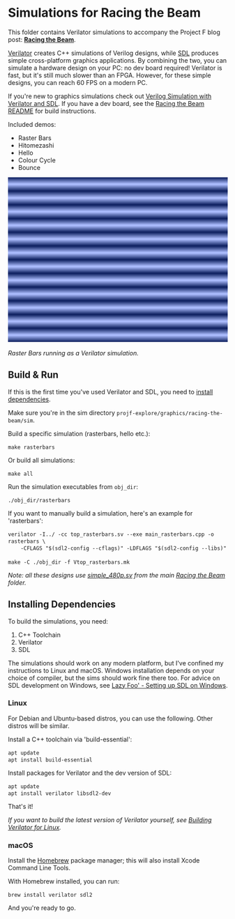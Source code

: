 # Simulations for Racing the Beam

This folder contains Verilator simulations to accompany the Project F blog post: **[Racing the Beam](https://projectf.io/posts/racing-the-beam/)**.

[Verilator](https://www.veripool.org/verilator/) creates C++ simulations of Verilog designs, while [SDL](https://www.libsdl.org) produces simple cross-platform graphics applications. By combining the two, you can simulate a hardware design on your PC: no dev board required! Verilator is fast, but it's still much slower than an FPGA. However, for these simple designs, you can reach 60 FPS on a modern PC.

If you're new to graphics simulations check out [Verilog Simulation with Verilator and SDL](https://projectf.io/posts/verilog-sim-verilator-sdl/).
If you have a dev board, see the [Racing the Beam README](../README.md) for build instructions.

Included demos:

* Raster Bars
* Hitomezashi
* Hello
* Colour Cycle
* Bounce

![](../../../doc/img/rasterbars.png?raw=true "")

_Raster Bars running as a Verilator simulation._

## Build & Run

If this is the first time you've used Verilator and SDL, you need to [install dependencies](#installing-dependencies).

Make sure you're in the sim directory `projf-explore/graphics/racing-the-beam/sim`.

Build a specific simulation (rasterbars, hello etc.):

```shell
make rasterbars
```

Or build all simulations:

```shell
make all
```

Run the simulation executables from `obj_dir`:

```shell
./obj_dir/rasterbars
```

If you want to manually build a simulation, here's an example for 'rasterbars':

```shell
verilator -I../ -cc top_rasterbars.sv --exe main_rasterbars.cpp -o rasterbars \
    -CFLAGS "$(sdl2-config --cflags)" -LDFLAGS "$(sdl2-config --libs)"

make -C ./obj_dir -f Vtop_rasterbars.mk
```

_Note: all these designs use [simple_480p.sv](../simple_480p.sv) from the main [Racing the Beam](../) folder._

## Installing Dependencies

To build the simulations, you need:

1. C++ Toolchain
2. Verilator
3. SDL

The simulations should work on any modern platform, but I've confined my instructions to Linux and macOS. Windows installation depends on your choice of compiler, but the sims should work fine there too. For advice on SDL development on Windows, see [Lazy Foo' - Setting up SDL on Windows](https://lazyfoo.net/tutorials/SDL/01_hello_SDL/windows/index.php).

### Linux

For Debian and Ubuntu-based distros, you can use the following. Other distros will be similar.

Install a C++ toolchain via 'build-essential':

```shell
apt update
apt install build-essential
```

Install packages for Verilator and the dev version of SDL:

```shell
apt update
apt install verilator libsdl2-dev
```

That's it!

_If you want to build the latest version of Verilator yourself, see [Building Verilator for Linux](https://projectf.io/posts/building-ice40-fpga-toolchain/#verilator)._

### macOS

Install the [Homebrew](https://brew.sh/) package manager; this will also install Xcode Command Line Tools.

With Homebrew installed, you can run:

```shell
brew install verilator sdl2
```

And you're ready to go.
